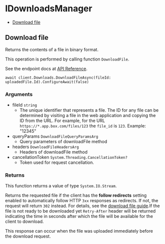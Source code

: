 # IDownloadsManager


- [Download file](#download-file)

## Download file

Returns the contents of a file in binary format.

This operation is performed by calling function `DownloadFile`.

See the endpoint docs at
[API Reference](https://developer.box.com/reference/get-files-id-content/).

<!-- sample get_files_id_content -->
```
await client.Downloads.DownloadFileAsync(fileId: uploadedFile.Id).ConfigureAwait(false)
```

### Arguments

- fileId `string`
  - The unique identifier that represents a file.  The ID for any file can be determined by visiting a file in the web application and copying the ID from the URL. For example, for the URL `https://*.app.box.com/files/123` the `file_id` is `123`. Example: "12345"
- queryParams `DownloadFileQueryParamsArg`
  - Query parameters of downloadFile method
- headers `DownloadFileHeadersArg`
  - Headers of downloadFile method
- cancellationToken `System.Threading.CancellationToken?`
  - Token used for request cancellation.


### Returns

This function returns a value of type `System.IO.Stream`.

Returns the requested file if the client has the **follow
redirects** setting enabled to automatically
follow HTTP `3xx` responses as redirects. If not, the request
will return `302` instead.
For details, see
the [download file guide](g://downloads/file#download-url).If the file is not ready to be downloaded yet `Retry-After` header will
be returned indicating the time in seconds after which the file will
be available for the client to download.

This response can occur when the file was uploaded immediately before the
download request.


